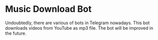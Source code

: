 # Music Download Bot
Undoubtedly, there are various of bots in Telegram nowadays. This bot downloads videos from YouTube as mp3 file. The bot will be improved in the future. 
